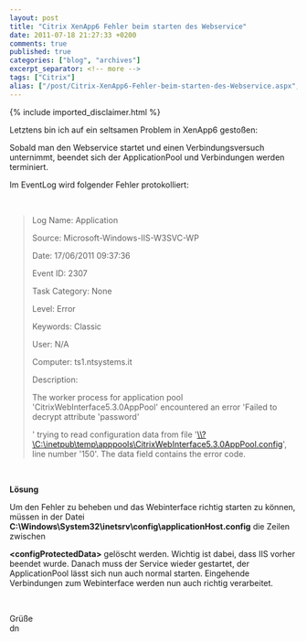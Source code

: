 ```yaml
---
layout: post
title: "Citrix XenApp6 Fehler beim starten des Webservice"
date: 2011-07-18 21:27:33 +0200
comments: true
published: true
categories: ["blog", "archives"]
excerpt_separator: <!-- more -->
tags: ["Citrix"]
alias: ["/post/Citrix-XenApp6-Fehler-beim-starten-des-Webservice.aspx", "/post/citrix-xenapp6-fehler-beim-starten-des-webservice.aspx"]
---
```

<!-- more -->
{% include imported_disclaimer.html %}
<p>Letztens bin ich auf ein seltsamen Problem in XenApp6 gestoßen:</p>  <p>Sobald man den Webservice startet und einen Verbindungsversuch unternimmt, beendet sich der ApplicationPool und Verbindungen werden terminiert.</p>  <p>Im EventLog wird folgender Fehler protokolliert:</p>  <p>&#160;</p>  <blockquote>   <p>Log Name: Application</p>    <p>Source: Microsoft-Windows-IIS-W3SVC-WP</p>    <p>Date: 17/06/2011 09:37:36</p>    <p>Event ID: 2307</p>    <p>Task Category: None</p>    <p>Level: Error</p>    <p>Keywords: Classic</p>    <p>User: N/A</p>    <p>Computer: ts1.ntsystems.it</p>    <p>Description:</p>    <p>The worker process for application pool 'CitrixWebInterface5.3.0AppPool' encountered an error 'Failed to decrypt attribute 'password'</p>    <p>' trying to read configuration data from file '<a href="file:///\\%3f\C:\inetpub\temp\apppools\CitrixWebInterface5.3.0AppPool.config">\\?\C:\inetpub\temp\apppools\CitrixWebInterface5.3.0AppPool.config</a>', line number '150'. The data field contains the error code.</p> </blockquote>  <p>&#160;</p>  <p><strong>Lösung</strong></p>  <p>Um den Fehler zu beheben und das Webinterface richtig starten zu können, müssen in der Datei <strong>C:\Windows\System32\inetsrv\config\applicationHost.config</strong> die Zeilen zwischen</p>  <p><strong>&lt;configProtectedData&gt;</strong> gelöscht werden. Wichtig ist dabei, dass IIS vorher beendet wurde. Danach muss der Service wieder gestartet, der ApplicationPool lässt sich nun auch normal starten. Eingehende Verbindungen zum Webinterface werden nun auch richtig verarbeitet.</p>  <p>&#160;</p>  <p>Grüße   <br />dn</p>
